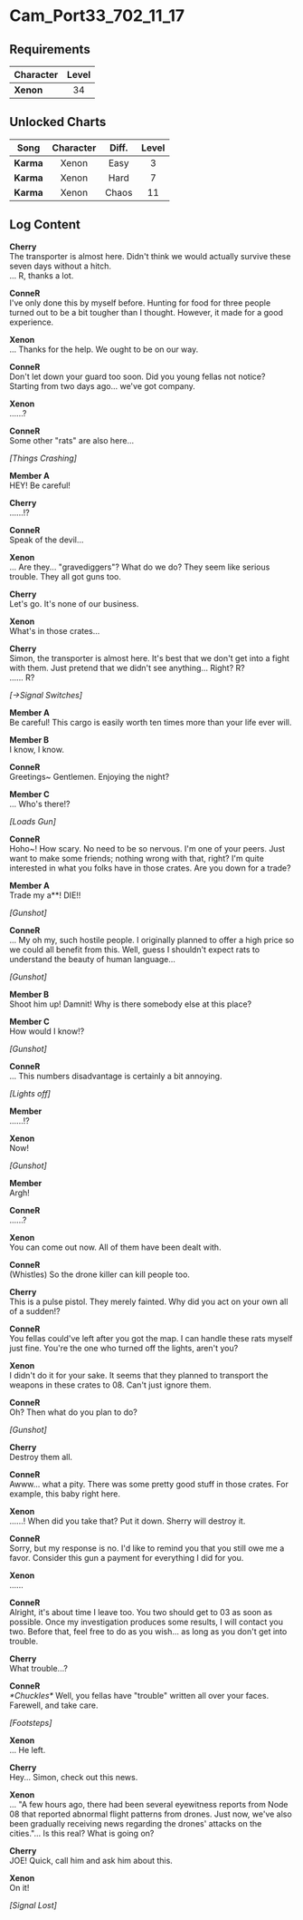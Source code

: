 # Cam_Port33_702_11_17
## Requirements
|Character|Level|
|---------|:---:|
|**Xenon**| 34  |

## Unlocked Charts
|  Song   |Character|Diff.|Level|
|---------|:-------:|:---:|:---:|
|**Karma**|  Xenon  |Easy |  3  |
|**Karma**|  Xenon  |Hard |  7  |
|**Karma**|  Xenon  |Chaos| 11  |

## Log Content
**Cherry**<br>
The transporter is almost here. Didn't think we would actually survive these seven days without a hitch.<br>
... R, thanks a lot.

**ConneR**<br>
I've only done this by myself before. Hunting for food for three people turned out to be a bit tougher than I thought. However, it made for a good experience.

**Xenon**<br>
... Thanks for the help. We ought to be on our way.

**ConneR**<br>
Don't let down your guard too soon. Did you young fellas not notice? Starting from two days ago... we've got company.

**Xenon**<br>
......?

**ConneR**<br>
Some other "rats" are also here...

*\[Things Crashing\]*

**Member A**<br>
HEY! Be careful!

**Cherry**<br>
......!?

**ConneR**<br>
Speak of the devil…

**Xenon**<br>
... Are they... "gravediggers"? What do we do? They seem like serious trouble. They all got guns too.

**Cherry**<br>
Let's go. It's none of our business.

**Xenon**<br>
What's in those crates...

**Cherry**<br>
Simon, the transporter is almost here. It's best that we don't get into a fight with them. Just pretend that we didn't see anything... Right? R?<br>
...... R?

*[→Signal Switches]*

**Member A**<br>
Be careful! This cargo is easily worth ten times more than your life ever will.

**Member B**<br>
I know, I know.

**ConneR**<br>
Greetings~ Gentlemen. Enjoying the night?

**Member C**<br>
... Who's there!?

*\[Loads Gun\]*

**ConneR**<br>
Hoho~! How scary. No need to be so nervous. I'm one of your peers. Just want to make some friends; nothing wrong with that, right? I'm quite interested in what you folks have in those crates. Are you down for a trade?

**Member A**<br>
Trade my a\*\*! DIE!!

*\[Gunshot\]*

**ConneR**<br>
... My oh my, such hostile people. I originally planned to offer a high price so we could all benefit from this. Well, guess I shouldn't expect rats to understand the beauty of human language...

*\[Gunshot\]*

**Member B**<br>
Shoot him up! Damnit! Why is there somebody else at this place?

**Member C**<br>
How would I know!?

*\[Gunshot\]*

**ConneR**<br>
... This numbers disadvantage is certainly a bit annoying.

*\[Lights off\]*

**Member**<br>
......!?

**Xenon**<br>
Now!

*\[Gunshot\]*

**Member**<br>
Argh!

**ConneR**<br>
......?

**Xenon**<br>
You can come out now. All of them have been dealt with.

**ConneR**<br>
(Whistles) So the drone killer can kill people too.

**Cherry**<br>
This is a pulse pistol. They merely fainted. Why did you act on your own all of a sudden!?

**ConneR**<br>
You fellas could've left after you got the map. I can handle these rats myself just fine. You're the one who turned off the lights, aren't you?

**Xenon**<br>
I didn't do it for your sake. It seems that they planned to transport the weapons in these crates to 08. Can't just ignore them.

**ConneR**<br>
Oh? Then what do you plan to do?

*\[Gunshot\]*

**Cherry**<br>
Destroy them all.

**ConneR**<br>
Awww... what a pity. There was some pretty good stuff in those crates. For example, this baby right here.

**Xenon**<br>
......! When did you take that? Put it down. Sherry will destroy it.

**ConneR**<br>
Sorry, but my response is no. I'd like to remind you that you still owe me a favor. Consider this gun a payment for everything I did for you.

**Xenon**<br>
......

**ConneR**<br>
Alright, it's about time I leave too. You two should get to 03 as soon as possible. Once my investigation produces some results, I will contact you two. Before that, feel free to do as you wish... as long as you don't get into trouble.

**Cherry**<br>
What trouble...?

**ConneR**<br>
*\*Chuckles\** Well, you fellas have "trouble" written all over your faces. Farewell, and take care.

*\[Footsteps\]*

**Xenon**<br>
... He left.

**Cherry**<br>
Hey... Simon, check out this news.

**Xenon**<br>
... "A few hours ago, there had been several eyewitness reports from Node 08 that reported abnormal flight patterns from drones. Just now, we've also been gradually receiving news regarding the drones' attacks on the cities."... Is this real? What is going on?

**Cherry**<br>
JOE! Quick, call him and ask him about this.

**Xenon**<br>
On it!

*[Signal Lost]*

